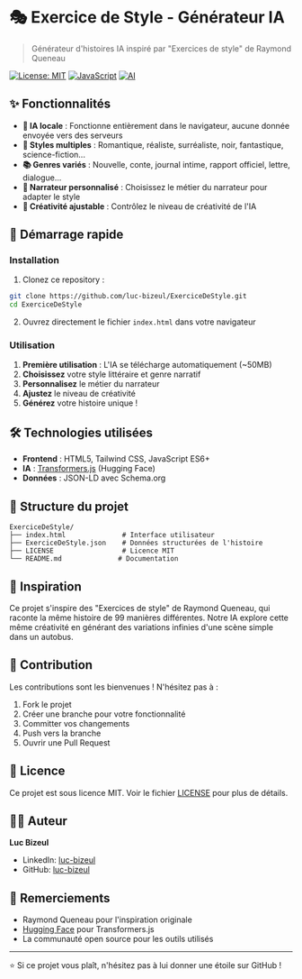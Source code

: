 # 🎭 Exercice de Style - Générateur IA

> Générateur d'histoires IA inspiré par "Exercices de style" de Raymond Queneau

[![License: MIT](https://img.shields.io/badge/License-MIT-yellow.svg)](https://opensource.org/licenses/MIT)
[![JavaScript](https://img.shields.io/badge/JavaScript-ES6+-yellow.svg)](https://developer.mozilla.org/en-US/docs/Web/JavaScript)
[![AI](https://img.shields.io/badge/AI-Transformers.js-blue.svg)](https://huggingface.co/docs/transformers.js)

## ✨ Fonctionnalités

- **🧠 IA locale** : Fonctionne entièrement dans le navigateur, aucune donnée envoyée vers des serveurs
- **🎨 Styles multiples** : Romantique, réaliste, surréaliste, noir, fantastique, science-fiction...
- **📚 Genres variés** : Nouvelle, conte, journal intime, rapport officiel, lettre, dialogue...
- **👔 Narrateur personnalisé** : Choisissez le métier du narrateur pour adapter le style
- **🎯 Créativité ajustable** : Contrôlez le niveau de créativité de l'IA

## 🚀 Démarrage rapide

### Installation

1. Clonez ce repository :
```bash
git clone https://github.com/luc-bizeul/ExerciceDeStyle.git
cd ExerciceDeStyle
```

2. Ouvrez directement le fichier `index.html` dans votre navigateur

### Utilisation

1. **Première utilisation** : L'IA se télécharge automatiquement (~50MB)
2. **Choisissez** votre style littéraire et genre narratif
3. **Personnalisez** le métier du narrateur
4. **Ajustez** le niveau de créativité
5. **Générez** votre histoire unique !

## 🛠️ Technologies utilisées

- **Frontend** : HTML5, Tailwind CSS, JavaScript ES6+
- **IA** : [Transformers.js](https://huggingface.co/docs/transformers.js) (Hugging Face)
- **Données** : JSON-LD avec Schema.org

## 📁 Structure du projet

```
ExerciceDeStyle/
├── index.html              # Interface utilisateur
├── ExerciceDeStyle.json    # Données structurées de l'histoire
├── LICENSE                 # Licence MIT
└── README.md              # Documentation
```

## 🎯 Inspiration

Ce projet s'inspire des "Exercices de style" de Raymond Queneau, qui raconte la même histoire de 99 manières différentes. Notre IA explore cette même créativité en générant des variations infinies d'une scène simple dans un autobus.

## 🤝 Contribution

Les contributions sont les bienvenues ! N'hésitez pas à :

1. Fork le projet
2. Créer une branche pour votre fonctionnalité
3. Committer vos changements
4. Push vers la branche
5. Ouvrir une Pull Request

## 📝 Licence

Ce projet est sous licence MIT. Voir le fichier [LICENSE](LICENSE) pour plus de détails.

## 👨‍💻 Auteur

**Luc Bizeul**
- LinkedIn: [luc-bizeul](https://www.linkedin.com/in/luc-bizeul/)
- GitHub: [luc-bizeul](https://github.com/luc-bizeul)

## 🙏 Remerciements

- Raymond Queneau pour l'inspiration originale
- [Hugging Face](https://huggingface.co/) pour Transformers.js
- La communauté open source pour les outils utilisés

---

⭐ Si ce projet vous plaît, n'hésitez pas à lui donner une étoile sur GitHub ! 